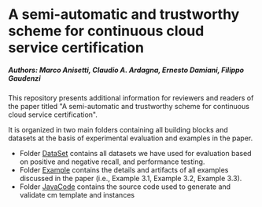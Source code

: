 # A semi-automatic and trustworthy scheme for continuous cloud service certification
##### Authors: Marco Anisetti, Claudio A. Ardagna, Ernesto Damiani, Filippo Gaudenzi

This repository presents additional information for reviewers and readers of the paper titled "A semi-automatic and trustworthy scheme for continuous cloud service certification".

It is organized in two main folders containing all building blocks and datasets at the basis of experimental evaluation and examples in the paper.

- Folder [DataSet](https://github.com/SESARLab/tsc-matching/tree/master/dataSet) contains all datasets we have used for evaluation based on positive and negative recall, and performance testing.
- Folder [Example](https://github.com/SESARLab/tsc-matching/tree/master/example) contains the details and artifacts of all examples discussed in the paper (i.e., Example 3.1, Example 3.2, Example 3.3).
- Folder [JavaCode](https://github.com/SESARLab/tsc-matching/tree/master/javaCode) contains the source code used to generate and validate cm template and instances





